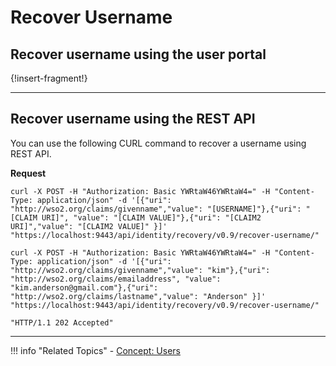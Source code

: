 # Recover Username

## Recover username using the user portal 

{!insert-fragment!}

---

## Recover username using the REST API

You can use the following CURL command to recover a username using REST API. 

**Request**

```curl 
curl -X POST -H "Authorization: Basic YWRtaW46YWRtaW4=" -H "Content-Type: application/json" -d '[{"uri": "http://wso2.org/claims/givenname","value": "[USERNAME]"},{"uri": "[CLAIM URI]", "value": "[CLAIM VALUE]"},{"uri": "[CLAIM2 URI]","value": "[CLAIM2 VALUE]" }]' "https://localhost:9443/api/identity/recovery/v0.9/recover-username/"
```

```curl tab="Sample Request"
curl -X POST -H "Authorization: Basic YWRtaW46YWRtaW4=" -H "Content-Type: application/json" -d '[{"uri": "http://wso2.org/claims/givenname","value": "kim"},{"uri": "http://wso2.org/claims/emailaddress", "value": "kim.anderson@gmail.com"},{"uri": "http://wso2.org/claims/lastname","value": "Anderson" }]' "https://localhost:9443/api/identity/recovery/v0.9/recover-username/"
```

```curl tab="Sample Response"
"HTTP/1.1 202 Accepted" 
```

----

!!! info "Related Topics"
    -   [Concept: Users](TODO:insert-link-to-concept)


